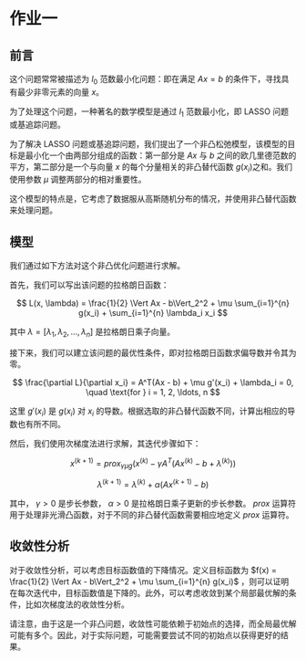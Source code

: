 # 作业一

## 前言

这个问题常常被描述为 $l_0$ 范数最小化问题：即在满足 $Ax=b$ 的条件下，寻找具有最少非零元素的向量 $x$。

为了处理这个问题，一种著名的数学模型是通过 $l_1$​ 范数最小化，即 LASSO 问题或基追踪问题。

为了解决 LASSO 问题或基追踪问题，我们提出了一个非凸松弛模型，该模型的目标是最小化一个由两部分组成的函数：第一部分是 $Ax$ 与 $b$ 之间的欧几里德范数的平方，第二部分是一个与向量 $x$ 的每个分量相关的非凸替代函数 $g(x_i)$​ 之和。我们使用参数 $\mu$ 调整两部分的相对重要性。

这个模型的特点是，它考虑了数据服从高斯随机分布的情况，并使用非凸替代函数来处理问题。

## 模型

我们通过如下方法对这个非凸优化问题进行求解。

首先，我们可以写出该问题的拉格朗日函数：

$$
L(x, \lambda) = \frac{1}{2} \Vert Ax - b\Vert_2^2 + \mu \sum_{i=1}^{n} g(x_i) + \sum_{i=1}^{n} \lambda_i x_i
$$

其中 $\lambda = [\lambda_1, \lambda_2, \ldots, \lambda_n]$ 是拉格朗日乘子向量。

接下来，我们可以建立该问题的最优性条件，即对拉格朗日函数求偏导数并令其为零。

$$
\frac{\partial L}{\partial x_i} = A^T(Ax - b) + \mu g'(x_i) + \lambda_i = 0, \quad \text{for } i = 1, 2, \ldots, n
$$

这里 $g'(x_i)$ 是 $g(x_i)$ 对 $x_i$ 的导数。根据选取的非凸替代函数不同，计算出相应的导数也有所不同。

然后，我们使用次梯度法进行求解，其迭代步骤如下：

$$
x^{(k+1)} = prox_{\gamma \mu g}(x^{(k)} - \gamma A^T(Ax^{(k)} - b + \lambda^{(k)}))
$$

$$
\lambda^{(k+1)} = \lambda^{(k)} + \alpha (Ax^{(k+1)} - b)
$$

其中， $\gamma \gt 0$ 是步长参数， $\alpha \gt 0$ 是拉格朗日乘子更新的步长参数。 $prox$ 运算符用于处理非光滑凸函数，对于不同的非凸替代函数需要相应地定义 $prox$ 运算符。

## 收敛性分析

对于收敛性分析，可以考虑目标函数值的下降情况。定义目标函数为 $f(x) = \frac{1}{2} \Vert Ax - b\Vert_2^2 + \mu \sum_{i=1}^{n} g(x_i)$ ，则可以证明在每次迭代中，目标函数值是下降的。此外，可以考虑收敛到某个局部最优解的条件，比如次梯度法的收敛性分析。

请注意，由于这是一个非凸问题，收敛性可能依赖于初始点的选择，而全局最优解可能有多个。因此，对于实际问题，可能需要尝试不同的初始点以获得更好的结果。
